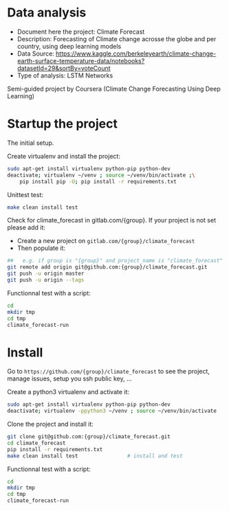 # Data analysis
- Document here the project: Climate Forecast
- Description: Forecasting of Climate change acrosse the globe and per country, using deep learning models
- Data Source: https://www.kaggle.com/berkeleyearth/climate-change-earth-surface-temperature-data/notebooks?datasetId=29&sortBy=voteCount
- Type of analysis: LSTM Networks

Semi-guided project by Coursera (Climate Change Forecasting Using Deep Learning)

# Startup the project

The initial setup.

Create virtualenv and install the project:
```bash
sudo apt-get install virtualenv python-pip python-dev
deactivate; virtualenv ~/venv ; source ~/venv/bin/activate ;\
    pip install pip -U; pip install -r requirements.txt
```

Unittest test:
```bash
make clean install test
```

Check for climate_forecast in gitlab.com/{group}.
If your project is not set please add it:

- Create a new project on `gitlab.com/{group}/climate_forecast`
- Then populate it:

```bash
##   e.g. if group is "{group}" and project_name is "climate_forecast"
git remote add origin git@github.com:{group}/climate_forecast.git
git push -u origin master
git push -u origin --tags
```

Functionnal test with a script:

```bash
cd
mkdir tmp
cd tmp
climate_forecast-run
```

# Install

Go to `https://github.com/{group}/climate_forecast` to see the project, manage issues,
setup you ssh public key, ...

Create a python3 virtualenv and activate it:

```bash
sudo apt-get install virtualenv python-pip python-dev
deactivate; virtualenv -ppython3 ~/venv ; source ~/venv/bin/activate
```

Clone the project and install it:

```bash
git clone git@github.com:{group}/climate_forecast.git
cd climate_forecast
pip install -r requirements.txt
make clean install test                # install and test
```
Functionnal test with a script:

```bash
cd
mkdir tmp
cd tmp
climate_forecast-run
```

